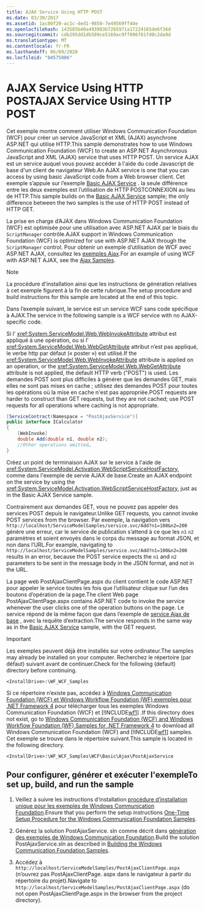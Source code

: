 ```yaml
---
title: AJAX Service Using HTTP POST
ms.date: 03/30/2017
ms.assetid: 1ac80f20-ac1c-4ed1-9850-7e49569ff44e
ms.openlocfilehash: 143585b40a493983b7265971a17224165de6f36d
ms.sourcegitcommit: cdb295dd1db589ce5169ac9ff096f01fd0c2da9d
ms.translationtype: MT
ms.contentlocale: fr-FR
ms.lasthandoff: 06/09/2020
ms.locfileid: "84575886"
---
```

# <a name="ajax-service-using-http-post"></a><span data-ttu-id="cb031-102">AJAX Service Using HTTP POST</span><span class="sxs-lookup"><span data-stu-id="cb031-102">AJAX Service Using HTTP POST</span></span>

<span data-ttu-id="cb031-103">Cet exemple montre comment utiliser Windows Communication Foundation (WCF) pour créer un service JavaScript et XML (AJAX) asynchrone ASP.NET qui utilise HTTP.</span><span class="sxs-lookup"><span data-stu-id="cb031-103">This sample demonstrates how to use Windows Communication Foundation (WCF) to create an ASP.NET Asynchronous JavaScript and XML (AJAX) service that uses HTTP POST.</span></span> <span data-ttu-id="cb031-104">Un service AJAX est un service auquel vous pouvez accéder à l'aide du code Javascript de base d'un client de navigateur Web.</span><span class="sxs-lookup"><span data-stu-id="cb031-104">An AJAX service is one that you can access by using basic JavaScript code from a Web browser client.</span></span> <span data-ttu-id="cb031-105">Cet exemple s’appuie sur l’exemple [Basic AJAX Service](basic-ajax-service.md) . la seule différence entre les deux exemples est l’utilisation de HTTP POSTCONNEXION au lieu de HTTP.</span><span class="sxs-lookup"><span data-stu-id="cb031-105">This sample builds on the [Basic AJAX Service](basic-ajax-service.md) sample; the only difference between the two samples is the use of HTTP POST instead of HTTP GET.</span></span>

<span data-ttu-id="cb031-106">La prise en charge d’AJAX dans Windows Communication Foundation (WCF) est optimisée pour une utilisation avec ASP.NET AJAX par le biais du `ScriptManager` contrôle.</span><span class="sxs-lookup"><span data-stu-id="cb031-106">AJAX support in Windows Communication Foundation (WCF) is optimized for use with ASP.NET AJAX through the `ScriptManager` control.</span></span> <span data-ttu-id="cb031-107">Pour obtenir un exemple d’utilisation de WCF avec ASP.NET AJAX, consultez les [exemples Ajax](ajax-service-using-http-post.md).</span><span class="sxs-lookup"><span data-stu-id="cb031-107">For an example of using WCF with ASP.NET AJAX, see the [Ajax Samples](ajax-service-using-http-post.md).</span></span>

> [!NOTE]
> <span data-ttu-id="cb031-108">La procédure d'installation ainsi que les instructions de génération relatives à cet exemple figurent à la fin de cette rubrique.</span><span class="sxs-lookup"><span data-stu-id="cb031-108">The setup procedure and build instructions for this sample are located at the end of this topic.</span></span>

<span data-ttu-id="cb031-109">Dans l’exemple suivant, le service est un service WCF sans code spécifique à AJAX.</span><span class="sxs-lookup"><span data-stu-id="cb031-109">The service in the following sample is a WCF service with no AJAX-specific code.</span></span>

<span data-ttu-id="cb031-110">Si l' <xref:System.ServiceModel.Web.WebInvokeAttribute> attribut est appliqué à une opération, ou si l' <xref:System.ServiceModel.Web.WebGetAttribute> attribut n’est pas appliqué, le verbe http par défaut (« poster ») est utilisé.</span><span class="sxs-lookup"><span data-stu-id="cb031-110">If the <xref:System.ServiceModel.Web.WebInvokeAttribute> attribute is applied on an operation, or the <xref:System.ServiceModel.Web.WebGetAttribute> attribute is not applied, the default HTTP verb ("POST") is used.</span></span> <span data-ttu-id="cb031-111">Les demandes POST sont plus difficiles à générer que les demandes GET, mais elles ne sont pas mises en cache ; utilisez des demandes POST pour toutes les opérations où la mise en cache n'est pas appropriée.</span><span class="sxs-lookup"><span data-stu-id="cb031-111">POST requests are harder to construct than GET requests, but they are not cached; use POST requests for all operations where caching is not appropriate.</span></span>

```csharp
[ServiceContract(Namespace = "PostAjaxService")]
public interface ICalculator
{
    [WebInvoke]
    double Add(double n1, double n2);
    //Other operations omitted…
}
```

<span data-ttu-id="cb031-112">Créez un point de terminaison AJAX sur le service à l'aide de <xref:System.ServiceModel.Activation.WebScriptServiceHostFactory>, comme dans l'exemple de servie AJAX de base.</span><span class="sxs-lookup"><span data-stu-id="cb031-112">Create an AJAX endpoint on the service by using the <xref:System.ServiceModel.Activation.WebScriptServiceHostFactory>, just as in the Basic AJAX Service sample.</span></span>

<span data-ttu-id="cb031-113">Contrairement aux demandes GET, vous ne pouvez pas appeler des services POST depuis le navigateur.</span><span class="sxs-lookup"><span data-stu-id="cb031-113">Unlike GET requests, you cannot invoke POST services from the browser.</span></span> <span data-ttu-id="cb031-114">Par exemple, la navigation vers `http://localhost/ServiceModelSamples/service.svc/Add?n1=100&n2=200` génère une erreur, car le service de publication s’attend à ce que les `n1` `n2` paramètres et soient envoyés dans le corps du message au format JSON, et non dans l’URL.</span><span class="sxs-lookup"><span data-stu-id="cb031-114">For example, navigating to `http://localhost/ServiceModelSamples/service.svc/Add?n1=100&n2=200` results in an error, because the POST service expects the `n1` and `n2` parameters to be sent in the message body in the JSON format, and not in the URL.</span></span>

<span data-ttu-id="cb031-115">La page web PostAjaxClientPage.aspx du client contient le code ASP.NET pour appeler le service toutes les fois que l’utilisateur clique sur l’un des boutons d’opération de la page.</span><span class="sxs-lookup"><span data-stu-id="cb031-115">The client Web page PostAjaxClientPage.aspx contains ASP.NET code to invoke the service whenever the user clicks one of the operation buttons on the page.</span></span> <span data-ttu-id="cb031-116">Le service répond de la même façon que dans l’exemple de [service Ajax de base](basic-ajax-service.md) , avec la requête d’extraction.</span><span class="sxs-lookup"><span data-stu-id="cb031-116">The service responds in the same way as in the [Basic AJAX Service](basic-ajax-service.md) sample, with the GET request.</span></span>

> [!IMPORTANT]
> <span data-ttu-id="cb031-117">Les exemples peuvent déjà être installés sur votre ordinateur.</span><span class="sxs-lookup"><span data-stu-id="cb031-117">The samples may already be installed on your computer.</span></span> <span data-ttu-id="cb031-118">Recherchez le répertoire (par défaut) suivant avant de continuer.</span><span class="sxs-lookup"><span data-stu-id="cb031-118">Check for the following (default) directory before continuing.</span></span>
>
> `<InstallDrive>:\WF_WCF_Samples`
>
> <span data-ttu-id="cb031-119">Si ce répertoire n’existe pas, accédez à [Windows Communication Foundation (WCF) et Windows Workflow Foundation (WF) exemples pour .NET Framework 4](https://www.microsoft.com/download/details.aspx?id=21459) pour télécharger tous les exemples Windows Communication Foundation (WCF) et [!INCLUDE[wf1](../../../../includes/wf1-md.md)] .</span><span class="sxs-lookup"><span data-stu-id="cb031-119">If this directory does not exist, go to [Windows Communication Foundation (WCF) and Windows Workflow Foundation (WF) Samples for .NET Framework 4](https://www.microsoft.com/download/details.aspx?id=21459) to download all Windows Communication Foundation (WCF) and [!INCLUDE[wf1](../../../../includes/wf1-md.md)] samples.</span></span> <span data-ttu-id="cb031-120">Cet exemple se trouve dans le répertoire suivant.</span><span class="sxs-lookup"><span data-stu-id="cb031-120">This sample is located in the following directory.</span></span>
>
> `<InstallDrive>:\WF_WCF_Samples\WCF\Basic\Ajax\PostAjaxService`

## <a name="to-set-up-build-and-run-the-sample"></a><span data-ttu-id="cb031-121">Pour configurer, générer et exécuter l'exemple</span><span class="sxs-lookup"><span data-stu-id="cb031-121">To set up, build, and run the sample</span></span>

1. <span data-ttu-id="cb031-122">Veillez à suivre les instructions d’installation [procédure d’installation unique pour les exemples de Windows Communication Foundation](one-time-setup-procedure-for-the-wcf-samples.md).</span><span class="sxs-lookup"><span data-stu-id="cb031-122">Ensure that you perform the setup instructions [One-Time Setup Procedure for the Windows Communication Foundation Samples](one-time-setup-procedure-for-the-wcf-samples.md).</span></span>

2. <span data-ttu-id="cb031-123">Générez la solution PostAjaxService. sln comme décrit dans [génération des exemples de Windows Communication Foundation](building-the-samples.md).</span><span class="sxs-lookup"><span data-stu-id="cb031-123">Build the solution PostAjaxService.sln as described in [Building the Windows Communication Foundation Samples](building-the-samples.md).</span></span>

3. <span data-ttu-id="cb031-124">Accédez à `http://localhost/ServiceModelSamples/PostAjaxClientPage.aspx` (n’ouvrez pas PostAjaxClientPage. aspx dans le navigateur à partir du répertoire du projet).</span><span class="sxs-lookup"><span data-stu-id="cb031-124">Navigate to `http://localhost/ServiceModelSamples/PostAjaxClientPage.aspx` (do not open PostAjaxClientPage.aspx in the browser from the project directory).</span></span>
